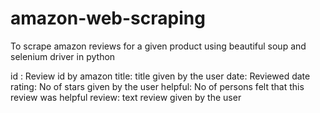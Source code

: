 # amazon-web-scraping

To scrape amazon reviews for a given product using beautiful soup and selenium driver in python

id : Review id by amazon
title: title given by the user
date: Reviewed date
rating: No of stars given by the user
helpful: No of persons felt that this review was helpful
review: text review given by the user
